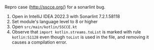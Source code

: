 Repro case (http://sscce.org/) for a sonarlint bug.

1. Open in IntelliJ IDEA 2022.3 with Sonarlint 7.2.1.58118
2. Set module's language level to 8 or higher
3. Open `src/main/kotlin/SSCCE.kt`
4. Observe that `import kotlin.streams.toList` is marked with rule
   `kotlin:S1128` even though `toList` is used in the file, and removing it
   causes a compilation error.
